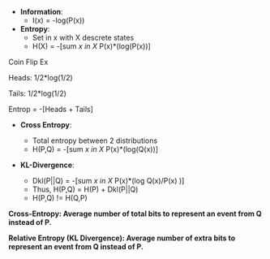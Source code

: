 * **Information**:
  *  I(x) = -log(P(x))
* **Entropy**:
  *  Set in x with X descrete states 
  *  H(X) = -[sum _x in X_ P(x)*(log(P(x))]

Coin Flip Ex

Heads: 1/2*log(1/2)

Tails: 1/2*log(1/2)

Entrop = -[Heads + Tails]

* **Cross Entropy**:
  *  Total entropy between 2 distributions
  *  H(P,Q) = -[sum _x in X_ P(x)*(log(Q(x))]

* **KL-Divergence**:
  *  Dkl(P||Q) = -[sum _x in X_ P(x)*(log Q(x)/P(x) )]
  *  Thus, H(P,Q) = H(P) + Dkl(P||Q)
  *  H(P,Q) != H(Q,P)

**Cross-Entropy: Average number of total bits to represent an event from Q instead of P.**

**Relative Entropy (KL Divergence): Average number of extra bits to represent an event from Q instead of P.**

